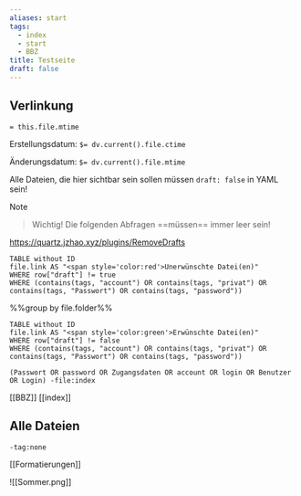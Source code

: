 ```yaml
---
aliases: start
tags: 
  - index
  - start
  - BBZ
title: Testseite
draft: false
---
```




## Verlinkung



`= this.file.mtime`

Erstellungsdatum: `$= dv.current().file.ctime`

Änderungsdatum: `$= dv.current().file.mtime`

Alle Dateien, die hier sichtbar sein sollen müssen `draft: false` in YAML sein!

> [!NOTE]
> 
> > Wichtig!
> > Die folgenden Abfragen ==müssen== immer leer sein!

<https://quartz.jzhao.xyz/plugins/RemoveDrafts>

```dataview
TABLE without ID
file.link AS "<span style='color:red'>Unerwünschte Datei(en)"
WHERE row["draft"] != true
WHERE (contains(tags, "account") OR contains(tags, "privat") OR contains(tags, "Passwort") OR contains(tags, "password"))

```

%%group by file.folder%%

```dataview
TABLE without ID
file.link AS "<span style='color:green'>Erwünschte Datei(en)"
WHERE row["draft"] != false
WHERE (contains(tags, "account") OR contains(tags, "privat") OR contains(tags, "Passwort") OR contains(tags, "password"))

```

```query
(Passwort OR password OR Zugangsdaten OR account OR login OR Benutzer OR Login) -file:index
```


[[BBZ]]
[[index]]


## Alle Dateien
```query
-tag:none
```


[[Formatierungen]]

![[Sommer.png]]

